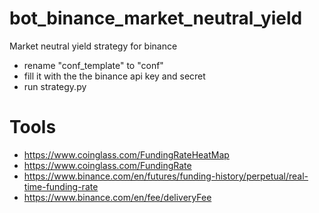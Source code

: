 # bot_binance_market_neutral_yield
Market neutral yield strategy for binance

- rename "conf_template" to "conf"
- fill it with the the binance api key and secret
- run strategy.py


# Tools 
- https://www.coinglass.com/FundingRateHeatMap
- https://www.coinglass.com/FundingRate
- https://www.binance.com/en/futures/funding-history/perpetual/real-time-funding-rate
- https://www.binance.com/en/fee/deliveryFee